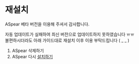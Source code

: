 # 재설치
ASpear 베타 버전을 이용해 주셔서 감사합니다.

자동 업데이트가 실패하여 최신 버전으로 업데이트하지 못하였습니다 ㅠㅠ<br/>
불편하시더라도 아래 가이드대로 재설치 이후 이용 부탁드립니다 ( _ _ )

1. ASpear 삭제하기
2. ASpear 다시 [설치하기](https://github.com/aspear-internet/ASpear-desktop-release)
